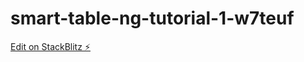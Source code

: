 # smart-table-ng-tutorial-1-w7teuf

[Edit on StackBlitz ⚡️](https://stackblitz.com/edit/smart-table-ng-tutorial-1-w7teuf)